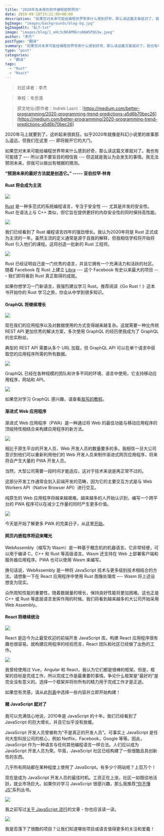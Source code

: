 ```yaml
---
title: "2020年及未来的软件编程趋势预测"
date: 2019-09-18T15:21:59+08:00
description: "如果您对未来可能给编程世界带来什么感到好奇，那么读这篇文章就对了。我也有可能错了，所以请不要盲目的相信我，但这就是我认为会发生的事情。我无法预测未来，但我可以做出有根据的猜测。"
bgImage: "images/backgrounds/blog-bg.jpg"
bgImageAlt: "ALT-txt"
image: "images/blog/1_eHc3cNEAM9kro06WSPQG3w.jpeg"
author: "李杰"
postType: "翻译"
summary: "如果您对未来可能给编程世界带来什么感到好奇，那么读这篇文章就对了。我也有可能错了，所以请不要盲目的相信我，但这就是我认为会发生的事情。我无法预测未来，但我可以做出有根据的猜测。"
type: "post"
categories: 
  - "翻译"
tags:
  - "Rust"
  - "React"
---
```


>社区译者：李杰

>审校：韦世滴

>原文地址(原作者：Indrek Lasn)：[https://medium.com/better-programming/2020-programming-trend-predictions-a5d6b70bec26](https://medium.com/better-programming/2020-programming-trend-predictions-a5d6b70bec26)


2020年马上就要到了，这听起来很疯狂。似乎2020年就像是科幻小说里的故事那么遥远，但我们在这里 --- 即将敲开它的大门。

如果您对未来可能给编程世界带来什么感到好奇，那么读这篇文章就对了。我也有可能错了 –-- 所以请不要盲目的相信我 --- 但这就是我认为会发生的事情。我无法预测未来，但我可以做出有根据的猜测。

**“预测未来的最好方法就是创造它。” ----- 亚伯拉罕·林肯**

#### Rust 将会成为主流

![](/images/blog/1_URxLxrhx6uW2I9iy-KWNZw.png)

[Rust](https://en.wikipedia.org/wiki/Rust_(programming_language)) 是一种多范式的系统编程语言，专注于安全性 --- 尤其是并发的安全性。Rust 在语法上与 C++ 类似，但它旨在提供更好的内存安全性的同时保持高性能。

![](/images/blog/1_MlmBiU91g7RWBirNd6IBJQ.png)

我们已经看到了 Rust 编程语言四年的强劲增长。我认为2020年将是 Rust 正式成为主流的一年。虽然主流的定义通常是源于自我的解释，但我相信学校将开始将 Rust 引入他们的课程。这将创造一批新的 Rust 工程师。

![](/images/blog/1_URWiaCRe_gXFmjzIGCNx9Q.png)

Rust 已经证明自己是一门优秀的语言，并且它拥有一个充满活力和活跃的社区。随着 Facebook 在 Rust 上建立 [Libra](https://levelup.gitconnected.com/getting-started-with-the-facebook-libra-programming-language-a1d21aa837e0) --- 这个 Facebook 有史以来最大的项目 --- 我们即将看到 Rust 真正取得的成就。

如果你想学习一门新语言，我强烈建议学习 Rust。推荐阅读《Go Rust！》这本书开始你的 Rust 学习之旅，你会从中学到很多知识。 

#### GraphQL 将继续增长

![](/images/blog/1_rijcw7aVJwAqCJG5KT-nJg.png)

现在我们的应用程序以及对数据使用的方式变得越来越复杂。这就需要一种比传统 REST API 更加优秀的解决方案，多次使用 GraphQL 的经历使我成为了 GraphQL 的忠实粉丝。

典型的 REST API 需要从多个 URL 加载，但 GraphQL API 可以在单个请求中获取您的应用程序所需的所有数据。

![](/images/blog/graphql.png)

GraphQL 已经在各种规模的团队和许多不同的环境、语言中使用，它支持移动应用程序，网站和 API。

![](/images/blog/or-graphql.png)

如果您对学习 GraphQL 感兴趣，请查看[我写的教程](https://medium.com/better-programming/how-to-setup-a-powerful-api-with-graphql-koa-and-mongodb-339cfae832a1)。

#### 渐进式 Web 应用程序

渐进式 Web 应用程序（PWA）是一种通过将 Web 的最佳功能与移动应用程序的顶级特性相结合来构建应用程序的新方法。

![](/images/blog/web-native.png)

相比于原生平台的开发人员，Web 开发人员的数量要多的多。我相信一旦大公司意识到他们可以重新利用他们的 Web 开发人员来制作渐进式网页应用程序，将来将会产生大量的 PWA 开发人员。

当然，大型公司需要一段时间才能适应，这对于技术来说是再正常不过的。

这部分开发工作通常会划入前端开发的范畴，因为它的主要交互方式是与 Web Workers API（Native Browser API）进行交互。

纯原生的 Web 应用程序将越来越艰难。越来越多的人开始认识到，编写一个跨平台的 PWA 程序可以在减少工作量的同时产生更多价值。

![](/images/blog/google-data.png)

今天是开始了解更多 PWA 的完美日子，从这里[开始](https://medium.com/better-programming/everything-you-need-to-know-about-pwas-8e41a7e745aa)。

#### 网页内嵌程序将迎来曙光

WebAssembly（缩写为 Wasm）是一种基于概念机的机器语言。它非常轻便，可以用于编译 C，C++ 和 Rust 等高级语言。Wasm 还支持在 Web 上部署客户端和服务器应用程序。PWA 也可以使用 Wasm 来编写。

换句话说，WebAssembly 是一种将 JavaScript 技术与更多级别技术相结合的方法。请想象一下在 React 应用程序中使用 Rust 图像处理库 –-- Wasm 将上述设想变为现实。

众所周知性能的重要性，随着数据量的增长，保持良好性能将更加困难。这也正是 C++ 或 Rust 等底层语言发挥作用的时候。我们将看到越来越多的大公司开始采用 Web Assembly。

#### React 将继续统治

![](/images/blog/javascript-img.png)

React 是迄今为止最受欢迎的前端开发 JavaScript 库。构建 React 应用程序很有趣也很容易。就构建应用程序的经验而言，React 团队和社区已经做了出色的工作。

![](/images/blog/react-img.png)

我曾经使用过 Vue，Angular 和 React，我认为它们都是很棒的框架。但是，框架的目标是完成工作，所以完成工作是最重要的事情。争论什么框架是“最好的”是完全没有意义的。选择一个框架并将你所有的精力用于完成工作才是正途。

如果您有灵感，请从此[列表](https://medium.com/better-programming/the-secret-to-being-a-top-developer-is-building-things-heres-a-list-of-fun-apps-to-build-aac61ac0736c)中选择一些内容并立即开始构建！

#### 赌 JavaScript 就对了

我可以充满信心地说，2010年是 JavaScript 的十年。我们已经看到了 JavaScript 的巨大增长，并且它似乎没有放缓。

JavaScript 开发人员曾被称为“不是真正的开发人员”。可事实上 JavaScript 是任何大型科技公司的核心，例如 Netflix，Facebook，Google 等等。因此，JavaScript 作为一种语言与任何其他编程语言一样合法。人们应以成为 JavaScript 开发人员为荣。毕竟，JavaScript 社区已经构建了一些很酷且具创新性的东西。

几乎所有网站都在某种程度上使用了 JavaScript。有多少个网站呢？上百万个！

现在是成为 JavaScript 开发人员的最佳时机。工资正在上涨，社区一如既往地活跃，就业市场巨大。如果你对学习 JavaScript 很感兴趣，那么我推荐[“你不懂 JS”](https://amzn.to/2YzFmcq)系列丛书。

![](/images/blog/paihang-lan.png)

我之前写过[关于 JavaScript 流行](https://medium.com/better-programming/what-makes-javascript-javascript-b9ab51ad983a)的文章 - 你也应该读一读。

![](/images/blog/open-img.png)

我是否落下了很酷的项目？让我们知道哪些项目或语言值得更多的关注和爱戴！








